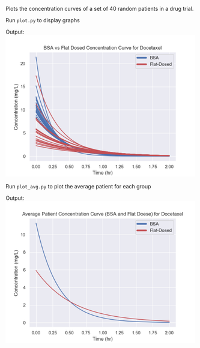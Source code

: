 Plots the concentration curves of a set of 40 random patients in a drug trial.

Run `plot.py` to display graphs

Output:
![Plot](./Concentration.png)


Run `plot_avg.py` to plot the average patient for each group

Output:
![Plot](./AvgConcentration.png)
